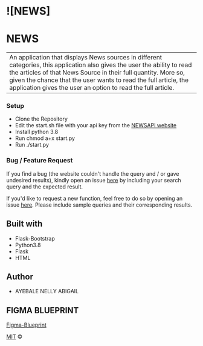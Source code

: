 # ![NEWS]
# NEWS
<table>
<tr>
<td>
  An application that displays News sources in different categories, this application also gives the user the ability to read the articles of that News Source in their full quantity. More so, given the chance that the user wants to read the full article, the application gives the user an option to read the full article.
</td>
</tr>
</table>

### Setup 
- Clone  the Repository
- Edit the start.sh file with your api key from the [NEWSAPI website](https://newsapi.org/)
- Install python 3.8
- Run chmod a+x start.py
- Run ./start.py

### Bug / Feature Request

If you find a bug (the website couldn't handle the query and / or gave undesired results), kindly open an issue [here](https://github.com/Nelly-ayebale/News/issues/new) by including your search query and the expected result.

If you'd like to request a new function, feel free to do so by opening an issue [here](https://github.com/Nelly-ayebale/News/issues/new). Please include sample queries and their corresponding results.


## Built with 

- Flask-Bootstrap
- Python3.8
- Flask
- HTML

## Author
- AYEBALE NELLY ABIGAIL

## FIGMA BLUEPRINT
[Figma-Blueprint](https://www.figma.com/file/DkqNlZZC4l7kpKXDb2kTRv/News?node-id=0%3A1)

[MIT](LICENSE) © 

